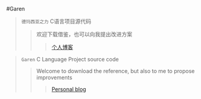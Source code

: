 #Garen
> `德玛西亚之力` C语言项目源代码
>> 欢迎下载借鉴，也可以向我提出改进方案
>>>[个人博客](http://www.heliumt.info)    

> `Garen` C Language Project source code
>> Welcome to download the reference, but also to me to propose improvements
>>> [Personal blog](http://www.heliumt.info)

